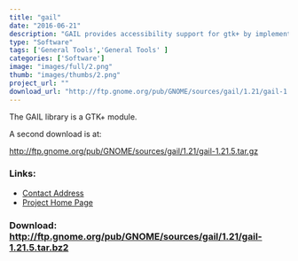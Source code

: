 ```yaml
---
title: "gail"
date: "2016-06-21"
description: "GAIL provides accessibility support for gtk+ by implementing AtkObjects for widgets in gtk+."
type: "Software"
tags: ['General Tools','General Tools' ]
categories: ['Software']
image: "images/full/2.png"
thumb: "images/thumbs/2.png"
project_url: ""
download_url: "http://ftp.gnome.org/pub/GNOME/sources/gail/1.21/gail-1.21.5.tar.bz2"
---
```

The GAIL library is a GTK+ module.  
  
A second download is at:

<a href="">http://ftp.gnome.org/pub/GNOME/sources/gail/1.21/gail-1.21.5.tar.gz</a>

### Links:
- <a href="mailto:Li.Yuan@Sun.COM">Contact Address</a>
- <a href="http://developer.gnome.org/projects/gap/">Project Home Page</a>

### Download: http://ftp.gnome.org/pub/GNOME/sources/gail/1.21/gail-1.21.5.tar.bz2 